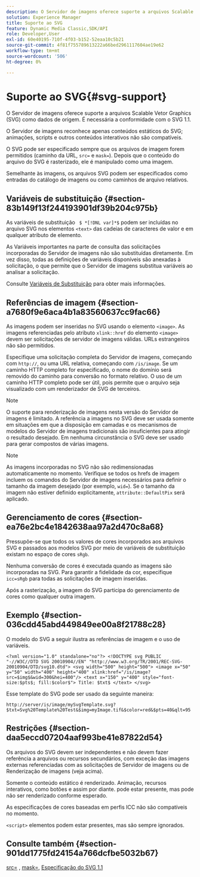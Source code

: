```yaml
---
description: O Servidor de imagens oferece suporte a arquivos Scalable Vetor Graphics (SVG) como dados de origem. É necessária a conformidade com o SVG 1.1.
solution: Experience Manager
title: Suporte ao SVG
feature: Dynamic Media Classic,SDK/API
role: Developer,User
exl-id: 60e40195-710f-4f03-b152-52eaa10c5b21
source-git-commit: 4f81f755789613222a66bed2961117604ae19e62
workflow-type: tm+mt
source-wordcount: '506'
ht-degree: 0%

---
```


# Suporte ao SVG{#svg-support}

O Servidor de imagens oferece suporte a arquivos Scalable Vetor Graphics (SVG) como dados de origem. É necessária a conformidade com o SVG 1.1.

O Servidor de imagens reconhece apenas conteúdos estáticos do SVG; animações, scripts e outros conteúdos interativos não são compatíveis.

O SVG pode ser especificado sempre que os arquivos de imagem forem permitidos (caminho da URL, `src=` e `mask=`). Depois que o conteúdo do arquivo do SVG é rasterizado, ele é manipulado como uma imagem.

Semelhante às imagens, os arquivos SVG podem ser especificados como entradas do catálogo de imagens ou como caminhos de arquivo relativos.

## Variáveis de substituição {#section-83b149f13f244193901df39b204c975b}

As variáveis de substituição ` $ *[!DNL var]*$` podem ser incluídas no arquivo SVG nos elementos `<text>` das cadeias de caracteres de valor e em qualquer atributo de elemento.

As Variáveis importantes na parte de consulta das solicitações incorporadas do Servidor de imagens não são substituídas diretamente. Em vez disso, todas as definições de variáveis disponíveis são anexadas à solicitação, o que permite que o Servidor de imagens substitua variáveis ao analisar a solicitação.

Consulte [Variáveis de Substituição](../../../../../is-api/http-ref/image-serving-api-ref/c-http-protocol-reference/c-syntax-and-features/r-is-http-substitution-variables.md#reference-90dc01aba44940e4acdd0c6476e7aa5a) para obter mais informações.

## Referências de imagem {#section-a7680f9e6aca4b1a83560637cc9fac66}

As imagens podem ser inseridas no SVG usando o elemento `<image>`. As imagens referenciadas pelo atributo `xlink::href` do elemento `<image>` devem ser solicitações de servidor de imagens válidas. URLs estrangeiros não são permitidos.

Especifique uma solicitação completa do Servidor de imagens, começando com `http://`, ou uma URL relativa, começando com `/is/image`. Se um caminho HTTP completo for especificado, o nome do domínio será removido do caminho para conversão no formato relativo. O uso de um caminho HTTP completo pode ser útil, pois permite que o arquivo seja visualizado com um renderizador de SVG de terceiros.

>[!NOTE]
>
>O suporte para renderização de imagens nesta versão do Servidor de imagens é limitado. A referência a imagens no SVG deve ser usada somente em situações em que a disposição em camadas e os mecanismos de modelos do Servidor de imagens tradicionais são insuficientes para atingir o resultado desejado. Em nenhuma circunstância o SVG deve ser usado para gerar compostos de várias imagens.

>[!NOTE]
>
>As imagens incorporadas no SVG não são redimensionadas automaticamente no momento. Verifique se todos os hrefs de imagem incluem os comandos do Servidor de imagens necessários para definir o tamanho da imagem desejado (por exemplo, `wid=`). Se o tamanho da imagem não estiver definido explicitamente, `attribute::DefaultPix` será aplicado.

## Gerenciamento de cores {#section-ea76e2bc4e1842638aa97a2d470c8a68}

Pressupõe-se que todos os valores de cores incorporados aos arquivos SVG e passados aos modelos SVG por meio de variáveis de substituição existam no espaço de cores `sRgb`.

Nenhuma conversão de cores é executada quando as imagens são incorporadas na SVG. Para garantir a fidelidade da cor, especifique `icc=sRgb` para todas as solicitações de imagem inseridas.

Após a rasterização, a imagem do SVG participa do gerenciamento de cores como qualquer outra imagem.

## Exemplo {#section-036cdd45abd449849ee00a8f21788c28}

O modelo do SVG a seguir ilustra as referências de imagem e o uso de variáveis.

`<?xml version="1.0" standalone="no"?> <!DOCTYPE svg PUBLIC "-//W3C//DTD SVG 20010904//EN" "http://www.w3.org/TR/2001/REC-SVG-20010904/DTD/svg10.dtd"> <svg width="500" height="500"> <image x="50" y="50" width="400" height="400" xlink:href="/is/image?src=$img$&wid=300&hei=400"/> <text x="150" y="400" style="font-size:$pts$; fill:$color$"> Title: $txt$ </text> </svg>`

Esse template do SVG pode ser usado da seguinte maneira:

`http://server/is/image/mySvgTemplate.svg?$txt=Svg%20Template%20Test&$img=myImage.tif&$color=red&$pts=40&qlt=95`

## Restrições {#section-daa5eccd07204aaf993be41e87822d54}

Os arquivos do SVG devem ser independentes e não devem fazer referência a arquivos ou recursos secundários, com exceção das imagens externas referenciadas com as solicitações de Servidor de imagens ou de Renderização de imagens (veja acima).

Somente o conteúdo estático é renderizado. Animação, recursos interativos, como botões e assim por diante. pode estar presente, mas pode não ser renderizado conforme esperado.

As especificações de cores baseadas em perfis ICC não são compatíveis no momento.

`<script>` elementos podem estar presentes, mas são sempre ignorados.

## Consulte também {#section-901dd1775fd24154a766dcfbe5032b67}

[src=](../../../../../is-api/http-ref/image-serving-api-ref/c-http-protocol-reference/c-command-reference/r-src.md#reference-f6506637778c4c69bf106a7924a91ab1) , [mask=](../../../../../is-api/http-ref/image-serving-api-ref/c-http-protocol-reference/c-command-reference/r-mask.md#reference-922254e027404fb890b850e2723ee06e), [Especificação do SVG 1.1](https://www.w3.org/TR/SVG11/)
